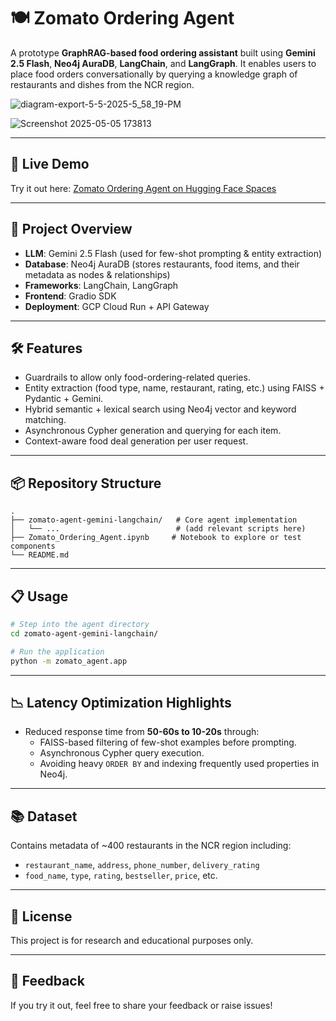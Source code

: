 
# 🍽️ Zomato Ordering Agent

A prototype **GraphRAG-based food ordering assistant** built using **Gemini 2.5 Flash**, **Neo4j AuraDB**, **LangChain**, and **LangGraph**. It enables users to place food orders conversationally by querying a knowledge graph of restaurants and dishes from the NCR region.

![diagram-export-5-5-2025-5_58_19-PM](https://github.com/user-attachments/assets/9b4845a1-5ece-498f-8c62-6265099e47cf)

![Screenshot 2025-05-05 173813](https://github.com/user-attachments/assets/9015076f-7d0c-4e99-be4f-10dddcc4ca38)

---

## 🚀 Live Demo

Try it out here: [Zomato Ordering Agent on Hugging Face Spaces](https://huggingface.co/spaces/Harshgarg12/zomato-ai-agent)

---

## 🧠 Project Overview

- **LLM**: Gemini 2.5 Flash (used for few-shot prompting & entity extraction)
- **Database**: Neo4j AuraDB (stores restaurants, food items, and their metadata as nodes & relationships)
- **Frameworks**: LangChain, LangGraph
- **Frontend**: Gradio SDK
- **Deployment**: GCP Cloud Run + API Gateway

---

## 🛠️ Features

- Guardrails to allow only food-ordering-related queries.
- Entity extraction (food type, name, restaurant, rating, etc.) using FAISS + Pydantic + Gemini.
- Hybrid semantic + lexical search using Neo4j vector and keyword matching.
- Asynchronous Cypher generation and querying for each item.
- Context-aware food deal generation per user request.

---

## 📦 Repository Structure

```
.
├── zomato-agent-gemini-langchain/   # Core agent implementation
│   └── ...                          # (add relevant scripts here)
├── Zomato_Ordering_Agent.ipynb     # Notebook to explore or test components
└── README.md
```

---

## 📋 Usage

```bash
# Step into the agent directory
cd zomato-agent-gemini-langchain/

# Run the application
python -m zomato_agent.app
```

---

## 📉 Latency Optimization Highlights

- Reduced response time from **50-60s to 10-20s** through:
  - FAISS-based filtering of few-shot examples before prompting.
  - Asynchronous Cypher query execution.
  - Avoiding heavy `ORDER BY` and indexing frequently used properties in Neo4j.

---

## 📚 Dataset

Contains metadata of ~400 restaurants in the NCR region including:
- `restaurant_name`, `address`, `phone_number`, `delivery_rating`
- `food_name`, `type`, `rating`, `bestseller`, `price`, etc.

---

## 📎 License

This project is for research and educational purposes only.

---

## 💬 Feedback

If you try it out, feel free to share your feedback or raise issues!
